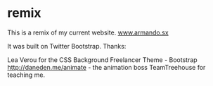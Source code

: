 remix
=====
This is a remix of my current website. www.armando.sx

It was built on Twitter Bootstrap.
Thanks:


Lea Verou
for the CSS Background
Freelancer Theme - Bootstrap
http://daneden.me/animate - the animation boss
TeamTreehouse for teaching me.

